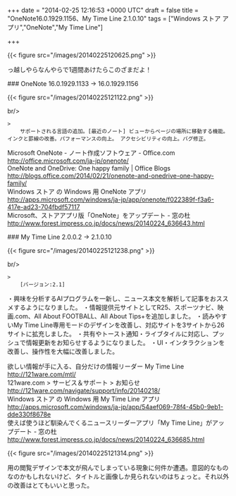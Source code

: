
+++
date = "2014-02-25 12:16:53 +0000 UTC"
draft = false
title = "OneNote16.0.1929.1156、My Time Line 2.1.0.10"
tags = ["Windows ストア アプリ","OneNote","My Time Line"]

+++


{{< figure src="/images/20140225120625.png"  >}}

っ越しやらなんやらで1週間あけたらこのざまだよ！

<div class="section">
    ### OneNote 16.0.1929.1133 → 16.0.1929.1156
    

{{< figure src="/images/20140225121122.png"  >}}

br/>


    >
        サポートされる言語の追加。[最近のノート] ビューからページの場所に移動する機能。インクと罫線の改善。パフォーマンスの向上。 アクセシビリティの向上。バグ修正。

    
Microsoft OneNote - ノート作成ソフトウェア - Office.com<br/>
<a href="http://office.microsoft.com/ja-jp/onenote/">http://office.microsoft.com/ja-jp/onenote/</a><br/>
OneNote and OneDrive: One happy family | Office Blogs<br/>
<a href="http://blogs.office.com/2014/02/21/onenote-and-onedrive-one-happy-family/">http://blogs.office.com/2014/02/21/onenote-and-onedrive-one-happy-family/</a><br/>
Windows ストア の Windows 用 OneNote アプリ<br/>
<a href="http://apps.microsoft.com/windows/ja-jp/app/onenote/f022389f-f3a6-417e-ad23-704fbdf57117">http://apps.microsoft.com/windows/ja-jp/app/onenote/f022389f-f3a6-417e-ad23-704fbdf57117</a><br/>
Microsoft、ストアアプリ版「OneNote」をアップデート - 窓の杜<br/>
<a href="http://www.forest.impress.co.jp/docs/news/20140224_636643.html">http://www.forest.impress.co.jp/docs/news/20140224_636643.html</a><br/>


</div>
<div class="section">
    ### My Time Line 2.0.0.2 → 2.1.0.10
    

{{< figure src="/images/20140225121238.png"  >}}

br/>


    >
        [バージョン:2.1]
・興味を分析するAIプログラムを一新し、ニュース本文を解析して記事をおススメするようになりました。
・情報提供元サイトとしてR25、スポーツナビ、映画.com、All About FOOTBALL、All About Tips+を追加しました。
・読みやすいMy Time Line専用モードのデザインを改善し、対応サイトを3サイトから26サイトに拡充しました。
・共有やトースト通知・ライブタイルに対応し、プッシュで情報更新をお知らせするようになりました。
・UI・インタラクションを改善し、操作性を大幅に改善しました。

    
欲しい情報が手に入る、自分だけの情報リーダー My Time Line<br/>
<a href="http://121ware.com/mtl/">http://121ware.com/mtl/</a><br/>
121ware.com > サービス＆サポート > お知らせ<br/>
<a href="http://121ware.com/navigate/support/info/20140218/">http://121ware.com/navigate/support/info/20140218/</a><br/>
Windows ストア の Windows 用 My Time Line アプリ<br/>
<a href="http://apps.microsoft.com/windows/ja-jp/app/54aef069-78f4-45b0-9eb1-dde330f8678e">http://apps.microsoft.com/windows/ja-jp/app/54aef069-78f4-45b0-9eb1-dde330f8678e</a><br/>
使えば使うほど馴染んでくるニュースリーダーアプリ「My Time Line」がアップデート - 窓の杜<br/>
<a href="http://www.forest.impress.co.jp/docs/news/20140224_636685.html">http://www.forest.impress.co.jp/docs/news/20140224_636685.html</a>

{{< figure src="/images/20140225121314.png"  >}}

用の閲覧デザインで本文が飛んでしまっている現象に何件か遭遇。意図的なものなのかもしれないけど、タイトルと画像しか見られないのはちょっと。それ以外の改善はとてもいいと思った。

</div>

